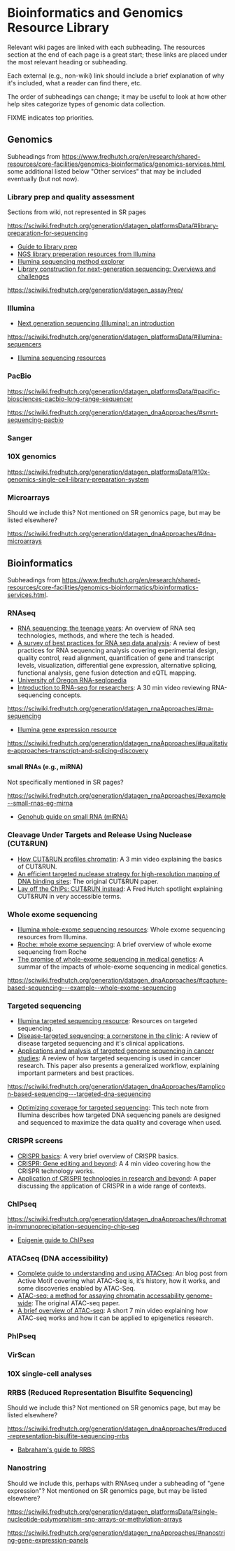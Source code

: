 # Bioinformatics and Genomics Resource Library

Relevant wiki pages are linked with each subheading.
The resources section at the end of each page is a great start;
these links are placed under the most relevant heading or subheading.

Each external (e.g., non-wiki) link should include a brief explanation of why it's included, what a reader can find there, etc.

The order of subheadings can change;
it may be useful to look at how other help sites categorize types of genomic data collection.

FIXME indicates top priorities.

## Genomics

Subheadings from https://www.fredhutch.org/en/research/shared-resources/core-facilities/genomics-bioinformatics/genomics-services.html,
some additional listed below "Other services" that may be included eventually (but not now).

### Library prep and quality assessment

Sections from wiki, not represented in SR pages

https://sciwiki.fredhutch.org/generation/datagen_platformsData/#library-preparation-for-sequencing
  - [Guide to library prep](https://genohub.com/ngs-library-preparation-kit-guide/)
  - [NGS library preperation resources from Illumina](https://www.illumina.com/techniques/sequencing/ngs-library-prep.html)
  - [Illumina sequencing method explorer](https://www.illumina.com/science/sequencing-method-explorer.html)
  - [Library construction for next-generation sequencing: Overviews and challenges](https://www.ncbi.nlm.nih.gov/pmc/articles/PMC4351865/)

https://sciwiki.fredhutch.org/generation/datagen_assayPrep/

### Illumina

- [Next generation sequencing (Illumina): an introduction](https://www.youtube.com/watch?v=CZeN-IgjYCo)

https://sciwiki.fredhutch.org/generation/datagen_platformsData/#illumina-sequencers
  - [Illumina sequencing resources](https://www.illumina.com/techniques/sequencing.html)

### PacBio

https://sciwiki.fredhutch.org/generation/datagen_platformsData/#pacific-biosciences-pacbio-long-range-sequencer

https://sciwiki.fredhutch.org/generation/datagen_dnaApproaches/#smrt-sequencing-pacbio

### Sanger

### 10X genomics

https://sciwiki.fredhutch.org/generation/datagen_platformsData/#10x-genomics-single-cell-library-preparation-system

### Microarrays

Should we include this?
Not mentioned on SR genomics page, but may be listed elsewhere?

https://sciwiki.fredhutch.org/generation/datagen_dnaApproaches/#dna-microarrays

## Bioinformatics

Subheadings from https://www.fredhutch.org/en/research/shared-resources/core-facilities/genomics-bioinformatics/bioinformatics-services.html.

### RNAseq

- [RNA sequencing: the teenage years](https://www.nature.com/articles/s41576-019-0150-2#Sec32): An overview of RNA seq technologies, methods, and where the tech is headed.
- [A survey of best practices for RNA seq data analysis](https://genomebiology.biomedcentral.com/articles/10.1186/s13059-016-0881-8): A review of best practices for RNA sequencing analysis covering experimental design, quality control, read alignment, quantification of gene and transcript levels, visualization, differential gene expression, alternative splicing, functional analysis, gene fusion detection and eQTL mapping.
- [University of Oregon RNA-seqlopedia](https://rnaseq.uoregon.edu/)
- [Introduction to RNA-seq for researchers](https://www.youtube.com/watch?v=7BLS_YY9HeM&t=758s): A 30 min video reviewing RNA-sequencing concepts.

https://sciwiki.fredhutch.org/generation/datagen_rnaApproaches/#rna-sequencing
   - [Illumina gene expression resource](https://www.illumina.com/techniques/popular-applications/gene-expression-transcriptome-analysis.html)

https://sciwiki.fredhutch.org/generation/datagen_rnaApproaches/#qualitative-approaches-transcript-and-splicing-discovery

#### small RNAs (e.g., miRNA)

Not specifically mentioned in SR pages?

https://sciwiki.fredhutch.org/generation/datagen_rnaApproaches/#example--small-rnas-eg-mirna
  - [Genohub guide on small RNA (miRNA)](https://genohub.com/services/sequencing/illumina-miRNA-sequencing-services)

### Cleavage Under Targets and Release Using Nuclease (CUT&RUN)

- [How CUT&RUN profiles chromatin](https://www.youtube.com/watch?v=9Ol055tXVvA): A 3 min video explaining the basics of CUT&RUN.
- [An efficient targeted nuclease strategy for high-resolution mapping of DNA binding sites](https://elifesciences.org/articles/21856): The original CUT&RUN paper.
- [Lay off the ChIPs: CUT&RUN instead](https://www.fredhutch.org/en/news/spotlight/2017/02/lay-off-the-chips--cut-run-instead.html): A Fred Hutch spotlight explaining CUT&RUN in very accessible terms.

### Whole exome sequencing

- [Illumina whole-exome sequencing resources](https://www.illumina.com/techniques/sequencing/dna-sequencing/targeted-resequencing/exome-sequencing.html): Whole exome sequencing resources from Illumina.
- [Roche: whole exome sequencing](https://sequencing.roche.com/en/research-application/application/whole-exome-sequencing.html): A brief overview of whole exome sequencing from Roche
- [The promise of whole-exome sequencing in medical genetics](https://www.nature.com/articles/jhg2013114): A summar of the impacts of whole-exome sequencing in medical genetics.

https://sciwiki.fredhutch.org/generation/datagen_dnaApproaches/#capture-based-sequencing---example--whole-exome-sequencing

### Targeted sequencing

- [Illumina targeted sequencing resource](https://www.illumina.com/techniques/sequencing/dna-sequencing/targeted-resequencing/targeted-panels.html): Resources on targeted sequencing.
- [Disease-targeted sequencing: a cornerstone in the clinic](https://www.nature.com/articles/nrg3463): A review of disease targeted sequencing and it's clinical applications.
- [Applications and analysis of targeted genome sequencing in cancer studies](https://www.ncbi.nlm.nih.gov/pmc/articles/PMC6861594/): A review of how targeted sequencing is used in cancer research. This paper also presents a generalized workflow, explaining important parmeters and best practices.

https://sciwiki.fredhutch.org/generation/datagen_dnaApproaches/#amplicon-based-sequencing---targeted-dna-sequencing
  - [Optimizing coverage for targeted sequencing](https://support.illumina.com/content/dam/illumina-marketing/documents/products/technotes/technote_optimizing_coverage_for_targeted_resequencing.pdf): This tech note from Illumina describes how targeted DNA sequencing panels are designed and sequenced to maximize the data quality and coverage when used.

### CRISPR screens

- [CRISPR basics](https://grcf.jhmi.edu/products/crisprs/crispr-basics/): A very brief overview of CRISPR basics.
- [CRISPR: Gene editing and beyond](https://www.youtube.com/watch?v=4YKFw2KZA5o): A 4 min video covering how the CRISPR technology works.
- [Application of CRISPR technologies in research and beyond](https://www.nature.com/articles/nbt.3659): A paper discussing the application of CRISPR in a wide range of contexts.

### ChIPseq

https://sciwiki.fredhutch.org/generation/datagen_dnaApproaches/#chromatin-immunoprecipitation-sequencing-chip-seq
  - [Epigenie guide to ChIPseq](https://epigenie.com/guide-getting-started-with-chip-seq/)

### ATACseq (DNA accessibility)

- [Complete guide to understanding and using ATACseq](https://www.activemotif.com/blog-atac-seq): An blog post from Active Motif covering what ATAC-Seq is, it’s history, how it works, and some discoveries enabled by ATAC-Seq.
- [ATAC-seq: a method for assaying chromatin accessability genome-wide](https://www.ncbi.nlm.nih.gov/pmc/articles/PMC4374986/): The original ATAC-seq paper.
- [A brief overview of ATAC-seq](https://www.youtube.com/watch?v=Gy0sjLW2dxE): A short 7 min video explaining how ATAC-seq works and how it can be applied to epigenetics research.

### PhIPseq

### VirScan

### 10X single-cell analyses

### RRBS (Reduced Representation Bisulfite Sequencing)

Should we include this?
Not mentioned on SR genomics page, but may be listed elsewhere?

https://sciwiki.fredhutch.org/generation/datagen_dnaApproaches/#reduced-representation-bisulfite-sequencing-rrbs
  - [Babraham's guide to RRBS](http://www.bioinformatics.babraham.ac.uk/projects/bismark/RRBS_Guide.pdf)

### Nanostring

Should we include this,
perhaps with RNAseq under a subheading of "gene expression"?
Not mentioned on SR genomics page, but may be listed elsewhere?

https://sciwiki.fredhutch.org/generation/datagen_platformsData/#single-nucleotide-polymorphism-snp-arrays-or-methylation-arrays

https://sciwiki.fredhutch.org/generation/datagen_rnaApproaches/#nanostring-gene-expression-panels
